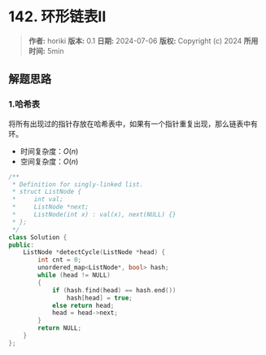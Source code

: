 # 142. 环形链表II

> **作者:** horiki
> **版本:** 0.1
> **日期:** 2024-07-06
> **版权:** Copyright (c) 2024
> **所用时间:** 5min

## 解题思路
### 1.哈希表

将所有出现过的指针存放在哈希表中，如果有一个指针重复出现，那么链表中有环。

- 时间复杂度：$O(n)$
- 空间复杂度：$O(n)$

```C++
/**
 * Definition for singly-linked list.
 * struct ListNode {
 *     int val;
 *     ListNode *next;
 *     ListNode(int x) : val(x), next(NULL) {}
 * };
 */
class Solution {
public:
    ListNode *detectCycle(ListNode *head) {
        int cnt = 0;
        unordered_map<ListNode*, bool> hash;
        while (head != NULL)
        {
            if (hash.find(head) == hash.end())
                hash[head] = true;
            else return head;
            head = head->next;
        }
        return NULL;
    }
};
```